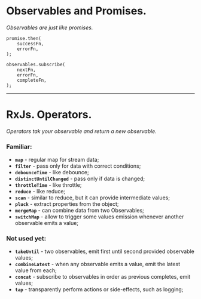 # Observables and Promises.
*Observables are just like promises.*
```
promise.then(
    successFn,
    errorFn,
);
```
```
observables.subscribe(
    nextFn,
    errorFn,
    completeFn,
);
```
 
 ----------
 

# RxJs. Operators.
*Operators tak your observable and return a new observable.*

### Familiar:
 - **``map``** - regular map for stream data;  
 - **``filter``** - pass only for data with correct conditions;  
 - **``debounceTime``** - like debounce;  
 - **``distinctUntilChanged``** - pass only if data is changed;  
 - **``throttleTime``** - like throttle;  
 - **``reduce``** - like reduce;  
 - **``scan``** - similar to reduce, but it can provide intermediate values;  
 - **``pluck``** - extract properties from the object;  
 - **``mergeMap``** - can combine data from two Observables;  
 - **``switchMap``** - allow to trigger some values emission whenever another observable emits a value;  

### Not used yet:
 - **``takeUntil``** - two observables, emit first until second provided observable values;  
 - **``combineLatest``** - when any observable emits a value, emit the latest value from each;
 - **``concat``** - subscribe to observables in order as previous completes, emit values;  
 - **``tap``** - transparently perform actions or side-effects, such as logging;  
